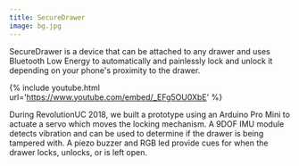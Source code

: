 ```yaml
---
title: SecureDrawer
image: bg.jpg
---
```


SecureDrawer is a device that can be attached to any drawer and uses Bluetooth Low Energy to automatically and painlessly lock and unlock it depending on your phone's proximity to the drawer.

{% include youtube.html url='https://www.youtube.com/embed/_EFg5OU0XbE' %}

During RevolutionUC 2018, we built a prototype using an Arduino Pro Mini to actuate a servo which moves the locking mechanism. A 9DOF IMU module detects vibration and can be used to determine if the drawer is being tampered with. A piezo buzzer and RGB led provide cues for when the drawer locks, unlocks, or is left open.
